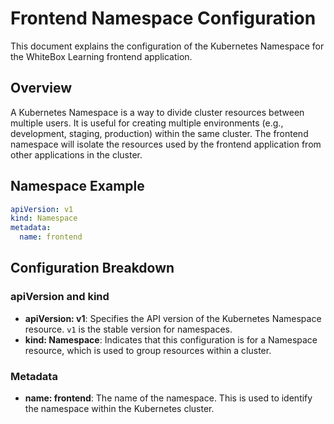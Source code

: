# Frontend Namespace Configuration

This document explains the configuration of the Kubernetes Namespace for the WhiteBox Learning frontend application.

## Overview

A Kubernetes Namespace is a way to divide cluster resources between multiple users. It is useful for creating multiple environments (e.g., development, staging, production) within the same cluster. The frontend namespace will isolate the resources used by the frontend application from other applications in the cluster.

## Namespace Example

```yaml
apiVersion: v1
kind: Namespace
metadata:
  name: frontend
```

## Configuration Breakdown

### apiVersion and kind
- **apiVersion: v1**: Specifies the API version of the Kubernetes Namespace resource. `v1` is the stable version for namespaces.
- **kind: Namespace**: Indicates that this configuration is for a Namespace resource, which is used to group resources within a cluster.

### Metadata
- **name: frontend**: The name of the namespace. This is used to identify the namespace within the Kubernetes cluster.


